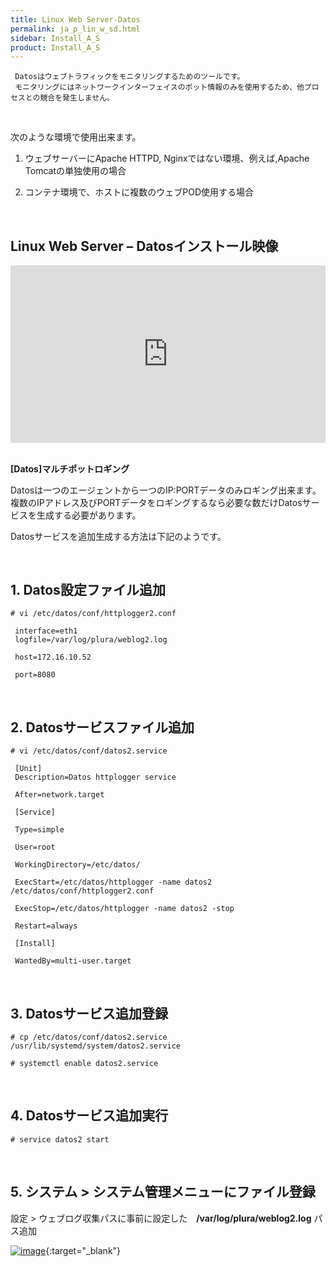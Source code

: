```yaml
---
title: Linux Web Server-Datos
permalink: ja_p_lin_w_sd.html
sidebar: Install_A_S
product: Install_A_S
---
```



     Datosはウェブトラフィックをモニタリングするためのツールです。
     モニタリングにはネットワークインターフェイスのポット情報のみを使用するため、他プロセスとの競合を発生しません。

<br />

次のような環境で使用出来ます。

1) ウェブサーバーにApache HTTPD, Nginxではない環境、例えば,Apache Tomcatの単独使用の場合

2) コンテナ環境で、ホストに複数のウェブPOD使用する場合

<br />

## Linux Web Server – Datosインストール映像

<style>.embed-container { position: relative; padding-bottom: 56.25%; height: 0; overflow: hidden; max-width: 100%; } .embed-container iframe, .embed-container object, .embed-container embed { position: absolute; top: 0; left: 0; width: 100%; height: 100%; }</style><div class='embed-container'><iframe src='https://www.youtube.com/embed/TqDUR002tt0' frameborder='0' allowfullscreen></iframe></div>

<br />

__[Datos]マルチポットロギング__


Datosは一つのエージェントから一つのIP:PORTデータのみロギング出来ます。
複数のIPアドレス及びPORTデータをロギングするなら必要な数だけDatosサービスを生成する必要があります。

Datosサービスを追加生成する方法は下記のようです。

<br />

## 1. Datos設定ファイル追加

`# vi /etc/datos/conf/httplogger2.conf`

     interface=eth1
     logfile=/var/log/plura/weblog2.log

     host=172.16.10.52

     port=8080

<br />

## 2. Datosサービスファイル追加
`# vi /etc/datos/conf/datos2.service`

     [Unit]
     Description=Datos httplogger service

     After=network.target

     [Service]

     Type=simple

     User=root

     WorkingDirectory=/etc/datos/

     ExecStart=/etc/datos/httplogger -name datos2 /etc/datos/conf/httplogger2.conf

     ExecStop=/etc/datos/httplogger -name datos2 -stop

     Restart=always

     [Install]

     WantedBy=multi-user.target

<br />

## 3. Datosサービス追加登録

`# cp /etc/datos/conf/datos2.service /usr/lib/systemd/system/datos2.service`

`# systemctl enable datos2.service`

<br />

## 4. Datosサービス追加実行
     
`# service datos2 start`

<br />

## 5. システム > システム管理メニューにファイル登録

設定 > ウェブログ収集パスに事前に設定した　__/var/log/plura/weblog2.log__ パス追加

[![image](/docs/images/Ins_G/Linux_WebServer_Datos/webserver_datos.png)](/docs/images/Ins_G/Linux_WebServer_Datos/webserver_datos.png){:target="_blank"}